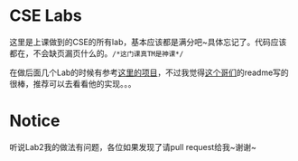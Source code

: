 # CSE Labs

这里是上课做到的CSE的所有lab，基本应该都是满分吧~具体忘记了。代码应该都在，不会缺页漏页什么的。`/*这门课真TM是神课*/`

  在做后面几个Lab的时候有参考[这里的项目](https://github.com/yiliangzhou/yfs)，不过我觉得[这个哥们](https://github.com/ldaochen/yfs2012)的readme写的很棒，推荐可以去看看他的实现。。。

# Notice

听说Lab2我的做法有问题，各位如果发现了请pull request给我~谢谢~
